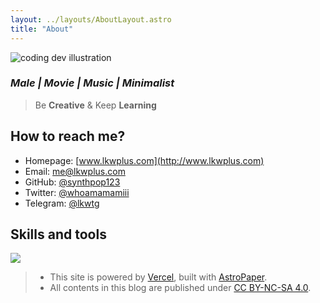 ```yaml
---
layout: ../layouts/AboutLayout.astro
title: "About"
---
```


<div>
  <img src="/assets/dev.svg" class="sm:w-1/2 mx-auto" alt="coding dev illustration">
</div>

### _Male | Movie | Music | Minimalist_

> Be **Creative** & Keep **Learning**

## How to reach me?

- Homepage: [www.lkwplus.com](http://www.lkwplus.com)
- Email: [me@lkwplus.com](mailto:me@lkwplus.com)
- GitHub: [@synthpop123](https://github.com/synthpop123)
- Twitter: [@whoamamamiii](https://twitter.com/whoamamamiii)
- Telegram: [@lkwtg](https://twitter.com/whoamamamiii)

## Skills and tools

![](@assets/images/tech-skills.png)

> - This site is powered by [Vercel](https://vercel.com/), built with [AstroPaper](https://github.com/satnaing/astro-paper#readme).
> - All contents in this blog are published under [CC BY-NC-SA 4.0](https://creativecommons.org/licenses/by-nc-sa/4.0/).
